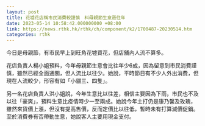 ```yaml
---
layout: post
title: 花墟花店稱市民消費較謹慎　料母親節生意遜往年
date: 2023-05-14 10:58:42.000000000 +08:00
link: https://news.rthk.hk/rthk/ch/component/k2/1700487-20230514.htm
categories: rthk
---
```


今日是母親節，有市民早上到旺角花墟買花，但店舖內人流不算多。

花店負責人楊小姐預料，今年母親節生意會比往年少6成，因為留意到市民消費謹慎，雖然已經全面通關，但人流比以往少。她說，平時節日有不少人外出消費，但現在人流較少，形容有如「小貓三、四隻」。

另一名花店負責人洪小姐說，今年生意比以往差，相信主要因為下雨，市民也不及以往「豪爽」，預料生意比疫情時少一至兩成。她說今年主打仍是康乃馨及玫瑰，雖然來貨價上漲，但沒有提高售價，反而定價比以往低，暫時未有打算減價促銷。至於消費券有否帶動生意，她說客人主要用現金支付。
